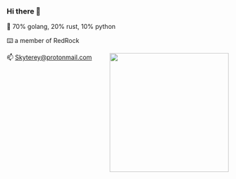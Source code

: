 ### Hi there 👋
🙂 70% golang, 20% rust, 10% python 

⌨️ a member of RedRock

📫 Skyterey@protonmail.com
<a><img align="right" src="https://fastly.jsdelivr.net/gh/MadFrey/homework.img/spy.png"  width="270 " height="270" /></a>




<!--
**MadFrey/MadFrey** is a ✨ _special_ ✨ repository because its `README.md` (this file) appears on your GitHub profile.

Here are some ideas to get you started:

- 🔭 I’m currently working on ...
- 🌱 I’m currently learning algorithm...
- 👯 I’m looking to collaborate on ...
- 🤔 I’m looking for help with ...
- 💬 Ask me about ...
- 📫 How to reach me: ...
- 😄 Pronouns: ...
- ⚡ Fun fact: ...
-->

